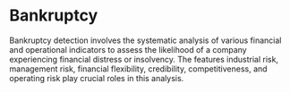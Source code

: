 # Bankruptcy
Bankruptcy detection involves the systematic analysis of various financial and operational indicators to assess the likelihood of a company experiencing financial distress or insolvency. The features industrial risk, management risk, financial flexibility, credibility, competitiveness, and operating risk play crucial roles in this analysis.
